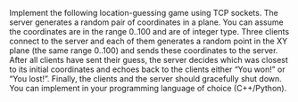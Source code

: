 Implement the following location-guessing game using TCP sockets. The server generates a random pair of coordinates in a plane. You can assume the coordinates are in the range 0..100 and are of integer type. Three clients connect to the server and each of them generates a random point in the XY plane (the same range 0..100) and sends these coordinates to the server. After all clients have sent their guess, the server decides which was closest to its initial coordinates and echoes back to the clients either “You won!” or “You lost!”. Finally, the clients and the server should gracefully shut down. You can implement in your programming language of choice (C++/Python).
